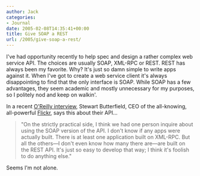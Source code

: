 ```yaml
---
author: Jack
categories:
- Journal
date: 2005-02-08T14:35:41+00:00
title: Give SOAP a REST
url: /2005/give-soap-a-rest/
---
```


I've had opportunity recently to help spec and design a rather complex web service API. The choices are usually SOAP, XML-RPC or REST. REST has always been my favorite. Why? It's just so damn simple to write apps against it. When I've got to create a web service client it's always disappointing to find that the only interface is SOAP. While SOAP has a few advantages, they seem academic and mostly unnecessary for my purposes, so I politely nod and keep on walkin'.

In a recent [O'Reilly interview][1], Stewart Butterfield, CEO of the all-knowing, all-powerful [Flickr][2], says this about their API&#8230;

> 
> 
> "On the strictly practical side, I think we had one person inquire about using the SOAP version of the API. I don't know if any apps were actually built. There is at least one application built on XML-RPC. But all the others&#8212;I don't even know how many there are&#8212;are built on the REST API. It's just so easy to develop that way; I think it's foolish to do anything else."
> 
> 

Seems I'm not alone.

 [1]: http://www.oreillynet.com/lpt/a/5607
 [2]: http://flickr.com